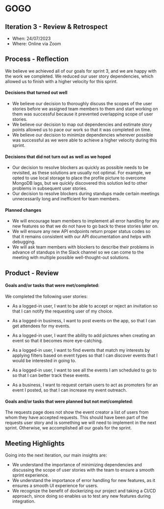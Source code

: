 # GOGO

## Iteration 3 - Review & Retrospect

 * When: 24/07/2023
 * Where: Online via Zoom

## Process - Reflection

We believe we achieved all of our goals for sprint 3, and we are happy with the work we completed. We reduced our user story dependencies, which allowed us to finish with a higher velocity for this sprint.

#### Decisions that turned out well

- We believe our decision to thoroughly discuss the scopes of the user stories before we assigned team members to them and start working on them was successful because it prevented overlapping scope of user stories.
- We believe our decision to map out dependencies and estimate story points allowed us to pace our work so that it was completed on time.
- We believe our decision to minimize dependencies wherever possible was successful as we were able to achieve a higher velocity during this sprint.

#### Decisions that did not turn out as well as we hoped

 - Our decision to resolve blockers as quickly as possible needs to be revisited, as these solutions are usually not optimal. For example, we opted to use local storage to place the profile picture to overcome MongoDB lags, but we quickly discovered this solution led to other problems in subsequent user stories.
 - Our decision to resolve blockers during standups made certain meetings unnecessarily long and inefficient for team members.

#### Planned changes

 - We will encourage team members to implement all error handling for any new features so that we do not have to go back to these stories later on.
 - We will ensure any new API endpoints return proper status codes so that it remains consistent with our API documentation and helps with debugging.
 - We will ask team members with blockers to describe their problems in advance of standups in the Slack channel so we can come to the meeting with multiple possible well-thought-out solutions.


## Product - Review

#### Goals and/or tasks that were met/completed:

We completed the following user stories:

 - As a logged-in user, I want to be able to accept or reject an invitation so that I can notify the requesting user of my choice.

 - As a logged-in business, I want to post events on the app, so that I can get attendees for my events.

 - As a logged-in user, I want the ability to add pictures when creating an event so that it becomes more eye-catching.

 - As a logged-in user, I want to find events that match my interests by applying filters based on event types so that I can discover events that I would be interested in going to.

 - ​As a logged-in user, I want to see all the events I am scheduled to go to so that I can better track these events.

 - As a business, I want to request certain users to act as promoters for an event I posted, so that I can increase my event outreach.

#### Goals and/or tasks that were planned but not met/completed:

The requests page does not show the event creator a list of users from whom they have accepted requests. This should have been part of the requests user story and is something we will need to implement in the next sprint. Otherwise, we accomplished all our goals for the sprint.

## Meeting Highlights

Going into the next iteration, our main insights are:

- We understand the importance of minimizing dependencies and discussing the scope of user stories with the team to ensure a smooth sprint experience.
- We understand the importance of error handling for new features, as it ensures a smooth UI experience for users. 
- We recognize the benefit of dockerizing our project and taking a CI/CD approach, since doing so enables us to test any new features during integration.


